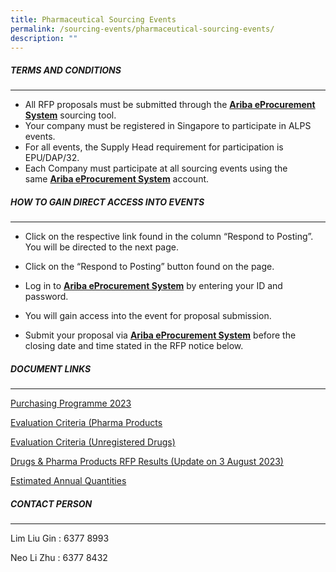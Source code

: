 ```yaml
---
title: Pharmaceutical Sourcing Events
permalink: /sourcing-events/pharmaceutical-sourcing-events/
description: ""
---
```

##### TERMS AND CONDITIONS
___________________________________________________
* All RFP proposals must be submitted through the [**Ariba eProcurement System**](https://www.ariba.com/) sourcing tool.
* Your company must be registered in Singapore to participate in ALPS events.
*  For all events, the Supply Head requirement for participation is EPU/DAP/32.
*  Each Company must participate at all sourcing events using the same [**Ariba eProcurement System**](https://www.ariba.com/) account.

##### HOW TO GAIN DIRECT ACCESS INTO EVENTS
____________________________________________________________
* Click on the respective link found in the column “Respond to Posting”. You will be directed to the next page.

* Click on the “Respond to Posting” button found on the page.

* Log in to [**Ariba eProcurement System**](https://www.ariba.com/) by entering your ID and password.

* You will gain access into the event for proposal submission.
* Submit your proposal via [**Ariba eProcurement System**](https://www.ariba.com/) before the closing date and time stated in the RFP notice below.

##### DOCUMENT LINKS
____________________________________________________________

[Purchasing Programme 2023](/files/Pharma%20Sourcing%20Events/alps_purchasing_programme.pdf)

[Evaluation Criteria (Pharma Products](/files/Pharma%20Sourcing%20Events/evaluation_criteria_for_pharma_products.pdf)

[Evaluation Criteria (Unregistered Drugs)](/files/Pharma%20Sourcing%20Events/evaluation_criteria_for_unregistered_drugs.pdf)

[Drugs & Pharma Products RFP Results (Update on 3 August 2023)](/files/Pharma%20Sourcing%20Events/rfp%20results.pdf)


[Estimated Annual Quantities](/files/Pharma%20Sourcing%20Events/estimated_annual_quantities_of_pharma_products.pdf)


##### CONTACT PERSON
____________________________________________________________

Lim Liu Gin : 6377 8993

Neo Li Zhu : 6377 8432